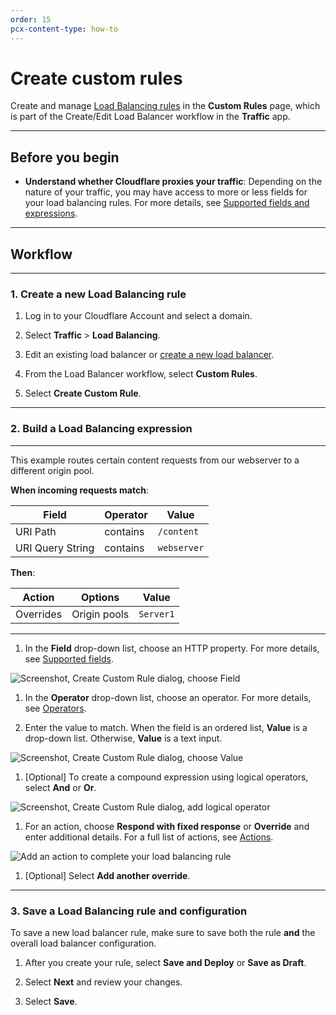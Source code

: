 ```yaml
---
order: 15
pcx-content-type: how-to
---
```


# Create custom rules

Create and manage [Load Balancing rules](../load-balancing-rules) in the **Custom Rules** page, which is part of the Create/Edit Load Balancer workflow in the **Traffic** app.

---

## Before you begin

- **Understand whether Cloudflare proxies your traffic**: Depending on the nature of your traffic, you may have access to more or less fields for your load balancing rules. For more details, see [Supported fields and expressions](../reference). 

---

## Workflow

---

### 1. Create a new Load Balancing rule

1. Log in to your Cloudflare Account and select a domain.

1. Select **Traffic** > **Load Balancing**.

1. Edit an existing load balancer or [create a new load balancer](/create-load-balancer-ui).

1. From the Load Balancer workflow, select **Custom Rules**.

1. Select **Create Custom Rule**.

---

### 2. Build a Load Balancing expression

---

<Example>

  This example routes certain content requests from our webserver to a different origin pool.

  <strong>When incoming requests match</strong>:

  <table style="width:100%">
    <thead>
      <tr>
        <th>Field</th>
        <th>Operator</th>
        <th>Value</th>
      </tr>
    </thead>
    <tbody>
    <tr>
        <td>URI Path</td>
        <td>contains</td>
        <td><code>/content</code></td>
      </tr>
    <tr>
        <td>URI Query String</td>
        <td>contains</td>
        <td><code>webserver</code></td>
      </tr>
    </tbody>
  </table>

  <strong>Then</strong>:

  <table style="width:100%">
    <thead>
      <tr>
        <th>Action</th>
        <th>Options</th>
        <th>Value</th>
      </tr>
    </thead>
    <tbody>
    <tr>
        <td>Overrides</td>
        <td>Origin pools</td>
        <td><code>Server1</code></td>
      </tr>
    </tbody>
  </table>
</Example>

---

1. In the **Field** drop-down list, choose an HTTP property. For more details, see [Supported fields](../reference).

  ![Screenshot, Create Custom Rule dialog, choose Field](../../static/images/create-custom-rule-field.png)

1. In the **Operator** drop-down list, choose an operator. For more details, see [Operators](../reference#operators).

1. Enter the value to match. When the field is an ordered list, **Value** is a drop-down list. Otherwise, **Value** is a text input.

  ![Screenshot, Create Custom Rule dialog, choose Value](../../static/images/create-custom-rule-value.png)

1. [Optional] To create a compound expression using logical operators, select **And** or **Or**.

  ![Screenshot, Create Custom Rule dialog, add logical operator](../../static/images/create-custom-rule-compound-expression.png)

1. For an action, choose **Respond with fixed response** or **Override** and enter additional details. For a full list of actions, see [Actions](../actions).

 ![Add an action to complete your load balancing rule](../../static/images/lb-rule-action.png)

1. [Optional] Select **Add another override**.

---

### 3. Save a Load Balancing rule and configuration

<Aside type='warning' header='Warning'>

To save a new load balancer rule, make sure to save both the rule **and** the overall load balancer configuration.

</Aside>

1. After you create your rule, select **Save and Deploy** or **Save as Draft**.

1. Select **Next** and review your changes.

1. Select **Save**.
